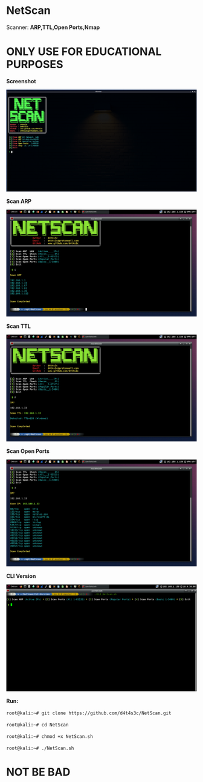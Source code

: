 # NetScan
Scanner: **ARP,TTL,Open Ports,Nmap**

# ONLY USE FOR EDUCATIONAL PURPOSES

**Screenshot**

![](/screenshot/screenshot1.png)

**Scan ARP**

![](/screenshot/00002.png)

**Scan TTL**

![](/screenshot/00003.png)

**Scan Open Ports**

![](/screenshot/00004.png)

**CLI Version**

![](/screenshot/d.png)

**Run:**

``` root@kali:~# git clone https://github.com/d4t4s3c/NetScan.git ```

``` root@kali:~# cd NetScan ```

``` root@kali:~# chmod +x NetScan.sh ```

``` root@kali:~# ./NetScan.sh ```

# NOT BE BAD

